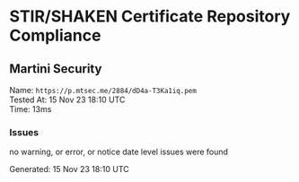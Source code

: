 # STIR/SHAKEN Certificate Repository Compliance

## Martini Security

Name: `https://p.mtsec.me/2884/dD4a-T3Ka1iq.pem`\
Tested At: 15 Nov 23 18:10 UTC\
Time: 13ms

### Issues

no warning, or error, or notice date level issues were found

Generated: 15 Nov 23 18:10 UTC